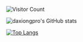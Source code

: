 
![Visitor Count](https://profile-counter.glitch.me/Christmas/count.svg)

![daxiongpro's GitHub stats](https://github-readme-stats.vercel.app/api?username=daxiongpro&show_icons=true&theme=radical)

[![Top Langs](https://github-readme-stats.vercel.app/api/top-langs/?username=daxiongpro&layout=compact)](https://github.com/daxiongpro/github-readme-stats)
